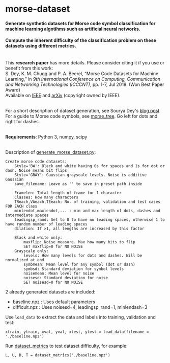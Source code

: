 # morse-dataset
#### Generate synthetic datasets for Morse code symbol classification for machine learning algotihms such as artificial neural networks.
#### Compute the inherent difficulty of the classification problem on these datasets using different metrics.

<br>This **research paper** has more details. Please consider citing it if you use or benefit from this work:<br>
S. Dey, K. M. Chugg and P. A. Beerel, “Morse Code Datasets for Machine Learning,” in _9th International Conference on Computing, Communication and Networking Technologies (ICCCNT)_, pp. 1-7, Jul 2018. (Won Best Paper Award)<br>
Available on [IEEE](https://ieeexplore.ieee.org/document/8494011) and [arXiv](https://arxiv.org/abs/1807.04239) (copyright owned by IEEE).

<br>For a short description of dataset generation, see Sourya Dey's [blog post](https://cobaltfolly.wordpress.com/2017/10/15/morse-code-dataset-for-artificial-neural-networks)<br>
For a guide to Morse code symbols, see [morse_tree](./morse_tree.png). Go left for dots and right for dashes.

<br>**Requirements**: Python 3, numpy, scipy

<br>Description of [generate_morse_dataset.py](./generate_morse_dataset.py):

	Create morse code datasets:
	    Style='BW': Black and white having 0s for spaces and 1s for dot or dash. Noise means bit flips
	    Style='GRAY': Gaussian grayscale levels. Noise is additive Gaussian
	    save_filename: Leave as '' to save in preset path inside

	    Framelen: Total length of frame for 1 character
	    Classes: How many characters
	    TReach,VAeach,TEeach: No. of training, validation and test cases FOR EACH class
	    minlendot,maxlendot,... : min and max length of dots, dashes and intermediate spaces
	    leadingsp_rand: Set to 0 to have no leading spaces, otherwise 1 to have random number of leading spaces
	    dilation: If >1, all lengths are increased by this factor

	    Black and white only:
	        maxflip: Noise measure. Max how many bits to flip
	        SET maxflip=0 for NO NOISE
	    Grayscale only:
	        levels: How many levels for dots and dashes. Will be normalized at end
	        symbmean: Mean level for any symbol (dot or dash)
	        symbsd: Standard deviation for symbol levels
	        noisemean: Mean level for noise
	        noisesd: Standard deviation for noise
	        SET noisesd=0 for NO NOISE
	

2 already generated datasets are included:
- baseline.npz : Uses default parameters
- difficult.npz : Uses noisesd=4, leadingsp_rand=1, minlendash=3

Use `load_data` to extract the data and labels into training, validation and test:
```
xtrain, ytrain, xval, yval, xtest, ytest = load_data(filename = './baseline.npz')
```

Run [dataset_metrics](./dataset_metrics.py) to test dataset difficulty, for example:
```
L, U, D, T = dataset_metrics('./baseline.npz')
```
